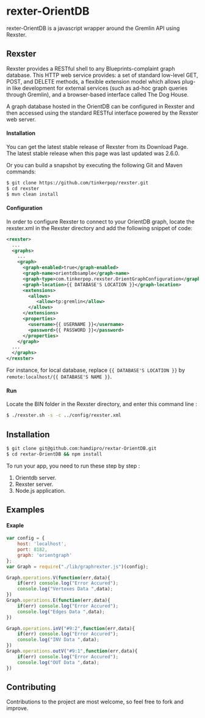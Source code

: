 # rexter-OrientDB

rexter-OrientDB is a javascript wrapper around the Gremlin API using Rexster.

## Rexster

Rexster provides a RESTful shell to any Blueprints-complaint graph database. This HTTP web service provides: a set of standard low-level GET, POST, and DELETE methods, a flexible extension model which allows plug-in like development for external services (such as ad-hoc graph queries through Gremlin), and a browser-based interface called The Dog House.

A graph database hosted in the OrientDB can be configured in Rexster and then accessed using the standard RESTful interface powered by the Rexster web server.

#### Installation

You can get the latest stable release of Rexster from its Download Page. The latest stable release when this page was last updated was 2.6.0.

Or you can build a snapshot by executing the following Git and Maven commands:

```bash
$ git clone https://github.com/tinkerpop/rexster.git
$ cd rexster
$ mvn clean install
```

#### Configuration

In order to configure Rexster to connect to your OrientDB graph, locate the rexster.xml in the Rexster directory and add the following snippet of code:

```xml
<rexster>
  ...
  <graphs>
    ...
    <graph>
      <graph-enabled>true</graph-enabled>
      <graph-name>orientdbsample</graph-name>
      <graph-type>com.tinkerpop.rexster.OrientGraphConfiguration</graph-type>
      <graph-location>{{ DATABASE'S LOCATION }}</graph-location>
      <extensions>
        <allows>
           <allow>tp:gremlin</allow>
        </allows>
      </extensions>
      <properties>
        <username>{{ USERNAME }}</username>
        <password>{{ PASSWORD }}</password>
      </properties>
    </graph>
  ...
  </graphs>
</rexster>
```
For instance, for local database, replace `{{ DATABASE'S LOCATION }}` by `remote:localhost/{{ DATABASE'S NAME }}`.

#### Run

Locate the BIN folder in the Rexster directory, and enter this command line :

```bash
$ ./rexster.sh -s -c ../config/rexster.xml 
```

## Installation

```bash
$ git clone git@github.com:hamdipro/rextar-OrientDB.git
$ cd rextar-OrientDB && npm install
```

To run your app, you need to run these step by step :

1. Orientdb server.
2. Rexster server.
3. Node.js application.

## Examples

#### Exaple

```javascript
var config = {
    host: 'localhost',
    port: 8182,
    graph: 'orientgraph'
};
var Graph = require("./lib/graphrexter.js")(config);

Graph.operations.V(function(err,data){
	if(err) console.log("Error Accured");
	console.log("Vertexes Data ",data);
})
Graph.operations.E(function(err,data){
	if(err) console.log("Error Accured");
	console.log("Edges Data ",data);
})

Graph.operations.inV("#9:2",function(err,data){
	if(err) console.log("Error Accured");
	console.log("INV Data ",data);
})
Graph.operations.outV("#9:1",function(err,data){
	if(err) console.log("Error Accured");
	console.log("OUT Data ",data);
})
```


## Contributing

Contributions to the project are most welcome, so feel free to fork and improve.
